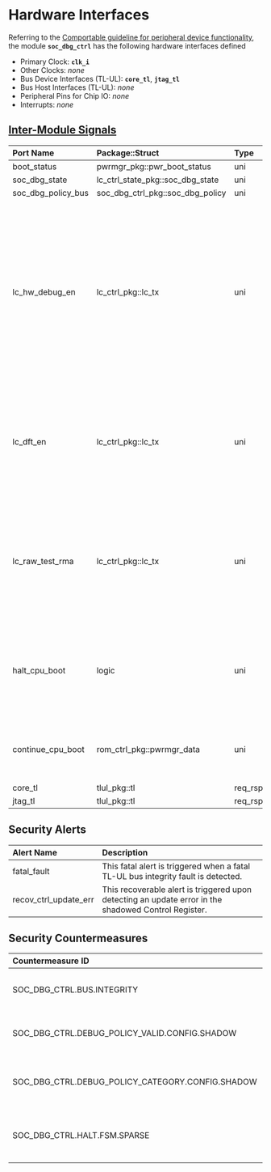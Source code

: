 # Hardware Interfaces

<!-- BEGIN CMDGEN util/regtool.py --interfaces ./hw/ip/soc_dbg_ctrl/data/soc_dbg_ctrl.hjson -->
Referring to the [Comportable guideline for peripheral device functionality](https://opentitan.org/book/doc/contributing/hw/comportability), the module **`soc_dbg_ctrl`** has the following hardware interfaces defined
- Primary Clock: **`clk_i`**
- Other Clocks: *none*
- Bus Device Interfaces (TL-UL): **`core_tl`**, **`jtag_tl`**
- Bus Host Interfaces (TL-UL): *none*
- Peripheral Pins for Chip IO: *none*
- Interrupts: *none*

## [Inter-Module Signals](https://opentitan.org/book/doc/contributing/hw/comportability/index.html#inter-signal-handling)

| Port Name          | Package::Struct                  | Type    | Act   |   Width | Description                                                                                                                                                |
|:-------------------|:---------------------------------|:--------|:------|--------:|:-----------------------------------------------------------------------------------------------------------------------------------------------------------|
| boot_status        | pwrmgr_pkg::pwr_boot_status      | uni     | rcv   |       1 |                                                                                                                                                            |
| soc_dbg_state      | lc_ctrl_state_pkg::soc_dbg_state | uni     | rcv   |       1 |                                                                                                                                                            |
| soc_dbg_policy_bus | soc_dbg_ctrl_pkg::soc_dbg_policy | uni     | req   |       1 |                                                                                                                                                            |
| lc_hw_debug_en     | lc_ctrl_pkg::lc_tx               | uni     | rcv   |       1 | Multibit life cycle hardware debug enable signal coming from life cycle controller, asserted when the hardware debug mechanisms are enabled in the system. |
| lc_dft_en          | lc_ctrl_pkg::lc_tx               | uni     | rcv   |       1 | Test enable qualifier coming from life cycle controller. This signals enables TEST & RMA mode accesses.                                                    |
| lc_raw_test_rma    | lc_ctrl_pkg::lc_tx               | uni     | rcv   |       1 | Test enable qualifier coming from life cycle controller. This signals enables RAW, TEST and RMA mode accesses.                                             |
| halt_cpu_boot      | logic                            | uni     | rcv   |       1 | External request to halt the CPU until a JTAG command allows the boot process to continue.                                                                 |
| continue_cpu_boot  | rom_ctrl_pkg::pwrmgr_data        | uni     | req   |       1 | Artificial ROM control input to the pwrmgr to halt the boot process.                                                                                       |
| core_tl            | tlul_pkg::tl                     | req_rsp | rsp   |       1 |                                                                                                                                                            |
| jtag_tl            | tlul_pkg::tl                     | req_rsp | rsp   |       1 |                                                                                                                                                            |

## Security Alerts

| Alert Name            | Description                                                                                          |
|:----------------------|:-----------------------------------------------------------------------------------------------------|
| fatal_fault           | This fatal alert is triggered when a fatal TL-UL bus integrity fault is detected.                    |
| recov_ctrl_update_err | This recoverable alert is triggered upon detecting an update error in the shadowed Control Register. |

## Security Countermeasures

| Countermeasure ID                                | Description                                 |
|:-------------------------------------------------|:--------------------------------------------|
| SOC_DBG_CTRL.BUS.INTEGRITY                       | End-to-end bus integrity scheme.            |
| SOC_DBG_CTRL.DEBUG_POLICY_VALID.CONFIG.SHADOW    | Debug policy valid register is shadowed.    |
| SOC_DBG_CTRL.DEBUG_POLICY_CATEGORY.CONFIG.SHADOW | Debug policy category register is shadowed. |
| SOC_DBG_CTRL.HALT.FSM.SPARSE                     | The halt FSM uses a sparse state encoding.  |


<!-- END CMDGEN -->
